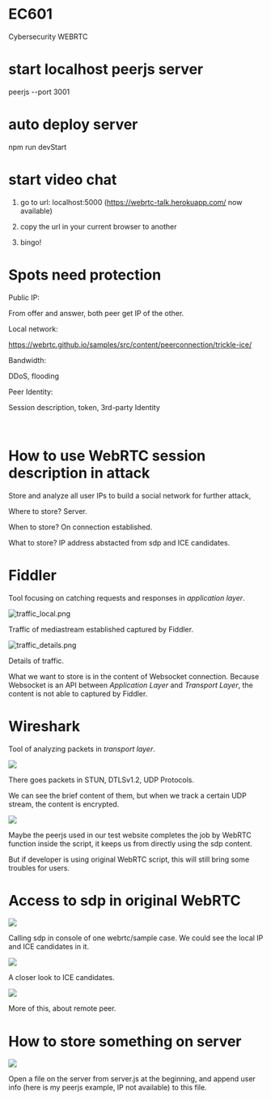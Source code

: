 # EC601
 Cybersecurity WEBRTC

# start localhost peerjs server

peerjs --port 3001

# auto deploy server

npm run devStart

# start video chat

1) go to url: localhost:5000 (https://webrtc-talk.herokuapp.com/ now available)

2) copy the url in your current browser to another

3) bingo!

# Spots need protection

Public IP:

From offer and answer, both peer get IP of the other.

Local network:

https://webrtc.github.io/samples/src/content/peerconnection/trickle-ice/

Bandwidth:

DDoS, flooding

Peer Identity:

Session description, token, 3rd-party Identity

&nbsp;

# How to use WebRTC session description in attack

Store and analyze all user IPs to build a social network for further attack,

Where to store? Server.

When to store? On connection established.

What to store? IP address abstacted from sdp and ICE candidates.

# Fiddler

Tool focusing on catching requests and responses in _application layer_.

![traffic_local.png](https://ryan2214.github.io/EC601/traffic_local.png)

Traffic of mediastream established captured by Fiddler.

![traffic_details.png](https://ryan2214.github.io/EC601/traffic_details.png)

Details of traffic.

What we want to store is in the content of Websocket connection. Because Websocket is an API between _Application Layer_ and _Transport Layer_, the content is not able to captured by Fiddler.

# Wireshark

Tool of analyzing packets in _transport layer_.

![](https://ryan2214.github.io/EC601/ws_packets.png)

There goes packets in STUN, DTLSv1.2, UDP Protocols. 

We can see the brief content of them, but when we track a certain UDP stream, the content is encrypted.

![](https://ryan2214.github.io/EC601/ws_stream.png)

Maybe the peerjs used in our test website completes the job by WebRTC function inside the script, it keeps us from directly using the sdp content.

But if developer is using original WebRTC script, this will still bring some troubles for users.

# Access to sdp in original WebRTC

![](https://ryan2214.github.io/EC601/current_localdes.png)

Calling sdp in console of one webrtc/sample case. We could see the local IP and ICE candidates in it.

![](https://ryan2214.github.io/EC601/candidates.png)

A closer look to ICE candidates.

![](https://ryan2214.github.io/EC601/current_remotedes.png)

More of this, about remote peer.

# How to store something on server

![](https://ryan2214.github.io/EC601/store_userId.png)

Open a file on the server from server.js at the beginning, and append user info (here is my peerjs example, IP not available) to this file.



